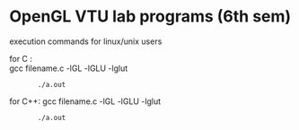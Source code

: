 # OpenGL VTU lab programs (6th sem)
execution commands for linux/unix users

for C :    
            gcc filename.c -lGL -lGLU -lglut

           ./a.out
           
for C++: 
           gcc filename.c -lGL -lGLU -lglut

           ./a.out
